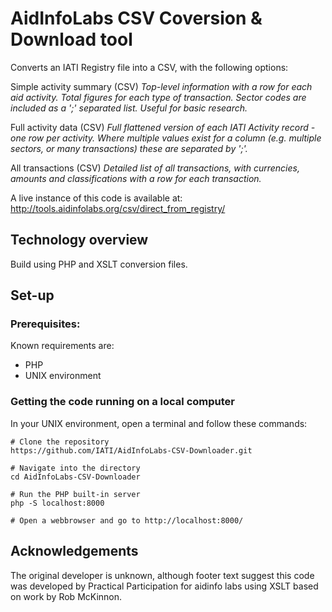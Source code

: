 # AidInfoLabs CSV Coversion & Download tool

Converts an IATI Registry file into a CSV, with the following options:

Simple activity summary (CSV)
*Top-level information with a row for each aid activity. Total figures for each type of transaction. Sector codes are included as a ';' separated list. Useful for basic research.*

Full activity data (CSV)
*Full flattened version of each IATI Activity record - one row per activity. Where multiple values exist for a column (e.g. multiple sectors, or many transactions) these are separated by ';'.*

All transactions (CSV)
*Detailed list of all transactions, with currencies, amounts and classifications with a row for each transaction.*

A live instance of this code is available at: http://tools.aidinfolabs.org/csv/direct_from_registry/


## Technology overview
Build using PHP and XSLT conversion files.


## Set-up

### Prerequisites:

Known requirements are:
- PHP
- UNIX environment

### Getting the code running on a local computer

In your UNIX environment, open a terminal and follow these commands:

```
# Clone the repository 
https://github.com/IATI/AidInfoLabs-CSV-Downloader.git

# Navigate into the directory
cd AidInfoLabs-CSV-Downloader

# Run the PHP built-in server
php -S localhost:8000

# Open a webbrowser and go to http://localhost:8000/
```

## Acknowledgements

The original developer is unknown, although footer text suggest this code was developed by Practical Participation for aidinfo labs using XSLT based on work by Rob McKinnon.
